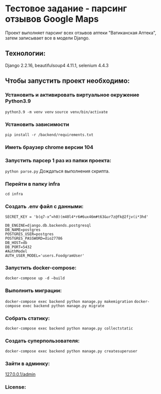 # Тестовое задание - парсинг отзывов Google Maps
Проект выполняет парсинг всех отзывов аптеки "Ватиканская Аптека", затем записывает все в модели Django.

## Технологии:
Django 2.2.16, beautifulsoup4 4.11.1, selenium 4.4.3

## Чтобы запустить проект необходимо:

### Установить и активировать виртуальное окружение Python3.9
```python3.9 -m venv venv```
```source venv/bin/activate``` 

### Установить зависимости
```pip install -r /backend/requirements.txt```

### Иметь браузер chrome версии 104
### Запустить парсер 1 раз из папки проекта:
```python parse.py``` 
Дождаться выполнения скрипта.

### Перейти в папку infra 

```cd infra```

### Создать .env файл с данными:

```
SECRET_KEY = 'b(q7-x^=h0)(m40l4*r6#6ux46m#t63&ur7z@fk@2fjv(i*3hd'

DB_ENGINE=django.db.backends.postgresql
DB_NAME=postgres
POSTGRES_USER=postgres
POSTGRES_PASSWORD=dio27786
DB_HOST=db
DB_PORT=5432
#AuthModel
AUTH_USER_MODEL='users.FoodgramUser'
```

### Запустить docker-compose:

```docker-compose up -d —build```

### Выполнить миграции:

```docker-compose exec backend python manage.py makemigration```
```docker-compose exec backend python manage.py migrate```

### Cобрать статику:

```docker-compose exec backend python manage.py collectstatic```

### Создать суперпользователя:

```docker-compose exec backend python manage.py createsuperuser```

### Зайти в админку:

[127.0.0.1/admin](http://127.0.0.1/admin)

### License:



